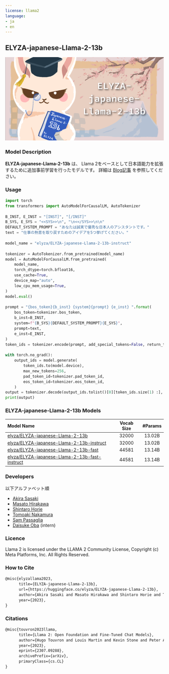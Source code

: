 ```yaml
---
license: llama2
language:
- ja
- en
---
```


## ELYZA-japanese-Llama-2-13b

![ELYZA-Japanese-Llama2-image](./key_visual.png)


### Model Description
**ELYZA-japanese-Llama-2-13b** は、 Llama 2をベースとして日本語能力を拡張するために追加事前学習を行ったモデルです。
詳細は [Blog記事](https://note.com/elyza/n/n5d42686b60b7) を参照してください。

### Usage

```python
import torch
from transformers import AutoModelForCausalLM, AutoTokenizer

B_INST, E_INST = "[INST]", "[/INST]"
B_SYS, E_SYS = "<<SYS>>\n", "\n<</SYS>>\n\n"
DEFAULT_SYSTEM_PROMPT = "あなたは誠実で優秀な日本人のアシスタントです。"
text = "仕事の熱意を取り戻すためのアイデアを5つ挙げてください。"

model_name = "elyza/ELYZA-japanese-Llama-2-13b-instruct"

tokenizer = AutoTokenizer.from_pretrained(model_name)
model = AutoModelForCausalLM.from_pretrained(
    model_name,
    torch_dtype=torch.bfloat16,
    use_cache=True,
    device_map="auto",
    low_cpu_mem_usage=True,
)
model.eval()

prompt = "{bos_token}{b_inst} {system}{prompt} {e_inst} ".format(
    bos_token=tokenizer.bos_token,
    b_inst=B_INST,
    system=f"{B_SYS}{DEFAULT_SYSTEM_PROMPT}{E_SYS}",
    prompt=text,
    e_inst=E_INST,
)
token_ids = tokenizer.encode(prompt, add_special_tokens=False, return_tensors="pt")

with torch.no_grad():
    output_ids = model.generate(
        token_ids.to(model.device),
        max_new_tokens=256,
        pad_token_id=tokenizer.pad_token_id,
        eos_token_id=tokenizer.eos_token_id,
    )
output = tokenizer.decode(output_ids.tolist()[0][token_ids.size(1) :], skip_special_tokens=True)
print(output)
```

### ELYZA-japanese-Llama-2-13b Models

| Model Name                                   | Vocab Size | #Params |
|:---------------------------------------------|:----------:|:-------:|
|[elyza/ELYZA-japanese-Llama-2-13b](https://huggingface.co/elyza/ELYZA-japanese-Llama-2-13b)| 32000 | 13.02B |
|[elyza/ELYZA-japanese-Llama-2-13b-instruct](https://huggingface.co/elyza/ELYZA-japanese-Llama-2-13b-instruct)| 32000 | 13.02B |
|[elyza/ELYZA-japanese-Llama-2-13b-fast](https://huggingface.co/elyza/ELYZA-japanese-Llama-2-13b-fast)| 44581 | 13.14B |
|[elyza/ELYZA-japanese-Llama-2-13b-fast-instruct](https://huggingface.co/elyza/ELYZA-japanese-Llama-2-13b-fast-instruct)| 44581 | 13.14B |

### Developers
以下アルファベット順

- [Akira Sasaki](https://huggingface.co/akirasasaki)
- [Masato Hirakawa](https://huggingface.co/m-hirakawa)
- [Shintaro Horie](https://huggingface.co/e-mon)
- [Tomoaki Nakamura](https://huggingface.co/tyoyo)
- [Sam Passaglia](https://huggingface.co/passaglia)
- [Daisuke Oba](https://huggingface.co/daisuk30ba) (intern)

### Licence

Llama 2 is licensed under the LLAMA 2 Community License, Copyright (c) Meta Platforms, Inc. All Rights Reserved.

### How to Cite

```tex
@misc{elyzallama2023, 
      title={ELYZA-japanese-Llama-2-13b}, 
      url={https://huggingface.co/elyza/ELYZA-japanese-Llama-2-13b}, 
      author={Akira Sasaki and Masato Hirakawa and Shintaro Horie and Tomoaki Nakamura and Sam Passaglia and Daisuke Oba},
      year={2023},
}
```
    
### Citations

```tex
@misc{touvron2023llama,
      title={Llama 2: Open Foundation and Fine-Tuned Chat Models}, 
      author={Hugo Touvron and Louis Martin and Kevin Stone and Peter Albert and Amjad Almahairi and Yasmine Babaei and Nikolay Bashlykov and Soumya Batra and Prajjwal Bhargava and Shruti Bhosale and Dan Bikel and Lukas Blecher and Cristian Canton Ferrer and Moya Chen and Guillem Cucurull and David Esiobu and Jude Fernandes and Jeremy Fu and Wenyin Fu and Brian Fuller and Cynthia Gao and Vedanuj Goswami and Naman Goyal and Anthony Hartshorn and Saghar Hosseini and Rui Hou and Hakan Inan and Marcin Kardas and Viktor Kerkez and Madian Khabsa and Isabel Kloumann and Artem Korenev and Punit Singh Koura and Marie-Anne Lachaux and Thibaut Lavril and Jenya Lee and Diana Liskovich and Yinghai Lu and Yuning Mao and Xavier Martinet and Todor Mihaylov and Pushkar Mishra and Igor Molybog and Yixin Nie and Andrew Poulton and Jeremy Reizenstein and Rashi Rungta and Kalyan Saladi and Alan Schelten and Ruan Silva and Eric Michael Smith and Ranjan Subramanian and Xiaoqing Ellen Tan and Binh Tang and Ross Taylor and Adina Williams and Jian Xiang Kuan and Puxin Xu and Zheng Yan and Iliyan Zarov and Yuchen Zhang and Angela Fan and Melanie Kambadur and Sharan Narang and Aurelien Rodriguez and Robert Stojnic and Sergey Edunov and Thomas Scialom},
      year={2023},
      eprint={2307.09288},
      archivePrefix={arXiv},
      primaryClass={cs.CL}
}
```